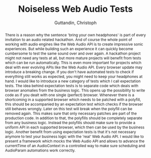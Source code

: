 --- 
title: "Noiseless Web Audio Tests" 
abstract: "There is a reason why the sentence 'bring your own headphones' is part of every invitation to an audio related hackathon. And of course the whole point of working with audio engines like the Web Audio API is to create impressive sonic experiences. But while building such an experience it can quickly become cumbersome to test the same sound over and over again. A hackathon project might not need any tests at all, but more mature projects will benefit from tests which can be run automatically. This is even more important for projects which deal with ever evolving APIs like the Web Audio API. Every browser update may introduce a breaking change. If you don't have automated tests to check if everything still works as expected, you might need to keep your headphones at hand. I would like to introduce a new category of tests which I call expectation tests. The idea behind expectation tests is to separate code which deals with browser anomalies from the business logic. This opens up the possibility to write code as if you dealt with one single (perfect) browser. Whenever there is a shortcoming in a supported browser which needs to be patched with a polyfill, this should be accompanied by an expectation test which checks if the browser still behaves wrongly. Later on this test will break when the polyfill can be removed again. This makes sure that only necessary patches are part of the production code. In addition to that, the polyfills should be completely separate from any business logic. Instead the polyfills should make sure to provide a uniform API in each supported browser, which then can be used by the business logic. Another benefit from using expectation tests is that it's not necessary anymore to test your business logic with the 'real' Web Audio API. I would like to present a framework which mocks the Web Audio API and allows to advance the currentTime of an AudioContext in a controlled way to make sure scheduling and AudioParam automations work correctly." 
address: "London" 
author: "Guttandin, Christoph"
webAuthor: "Christoph Guttandin" 
booktitle: "Proceedings of the International Web Audio Conference" 
editor: "Thalmann, Florian and Ewert, Sebastian" 
month: "Proceedings of the International Web Audio Conference"
pages: "" 
publisher: "Queen Mary University of London" 
series: "WAC '17"
track: "Talk"  
year: "2017" 
id: "2017_EA_22" 
tags: year2017
media: https://youtu.be/HjBqB3g8y2A?t=2627 
pdflink: /_data/papers/pdf/2017/2017_22.pdf
ISSN: 2663-5844
---